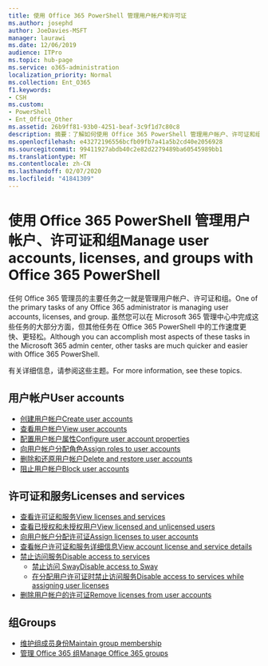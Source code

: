 ```yaml
---
title: 使用 Office 365 PowerShell 管理用户帐户和许可证
ms.author: josephd
author: JoeDavies-MSFT
manager: laurawi
ms.date: 12/06/2019
audience: ITPro
ms.topic: hub-page
ms.service: o365-administration
localization_priority: Normal
ms.collection: Ent_O365
f1.keywords:
- CSH
ms.custom:
- PowerShell
- Ent_Office_Other
ms.assetid: 26b9ff81-93b0-4251-beaf-3c9f1d7c80c8
description: 摘要：了解如何使用 Office 365 PowerShell 管理用户帐户、许可证和组。
ms.openlocfilehash: e43272196556bcfb09fb7a41a5b2cd40e2056928
ms.sourcegitcommit: 99411927abdb40c2e82d2279489ba60545989bb1
ms.translationtype: MT
ms.contentlocale: zh-CN
ms.lasthandoff: 02/07/2020
ms.locfileid: "41841309"
---
```

# <a name="manage-user-accounts-licenses-and-groups-with-office-365-powershell"></a><span data-ttu-id="89322-103">使用 Office 365 PowerShell 管理用户帐户、许可证和组</span><span class="sxs-lookup"><span data-stu-id="89322-103">Manage user accounts, licenses, and groups with Office 365 PowerShell</span></span>

<span data-ttu-id="89322-104">任何 Office 365 管理员的主要任务之一就是管理用户帐户、许可证和组。</span><span class="sxs-lookup"><span data-stu-id="89322-104">One of the primary tasks of any Office 365 administrator is managing user accounts, licenses, and group.</span></span> <span data-ttu-id="89322-105">虽然您可以在 Microsoft 365 管理中心中完成这些任务的大部分方面，但其他任务在 Office 365 PowerShell 中的工作速度更快、更轻松。</span><span class="sxs-lookup"><span data-stu-id="89322-105">Although you can accomplish most aspects of these tasks in the Microsoft 365 admin center, other tasks are much quicker and easier with Office 365 PowerShell.</span></span> 

<span data-ttu-id="89322-106">有关详细信息，请参阅这些主题。</span><span class="sxs-lookup"><span data-stu-id="89322-106">For more information, see these topics.</span></span>

## <a name="user-accounts"></a><span data-ttu-id="89322-107">用户帐户</span><span class="sxs-lookup"><span data-stu-id="89322-107">User accounts</span></span>

- [<span data-ttu-id="89322-108">创建用户帐户</span><span class="sxs-lookup"><span data-stu-id="89322-108">Create user accounts</span></span>](create-user-accounts-with-office-365-powershell.md)
- [<span data-ttu-id="89322-109">查看用户帐户</span><span class="sxs-lookup"><span data-stu-id="89322-109">View user accounts</span></span>](view-user-accounts-with-office-365-powershell.md)
- [<span data-ttu-id="89322-110">配置用户帐户属性</span><span class="sxs-lookup"><span data-stu-id="89322-110">Configure user account properties</span></span>](configure-user-account-properties-with-office-365-powershell.md)
- [<span data-ttu-id="89322-111">向用户帐户分配角色</span><span class="sxs-lookup"><span data-stu-id="89322-111">Assign roles to user accounts</span></span>](assign-roles-to-user-accounts-with-office-365-powershell.md)
- [<span data-ttu-id="89322-112">删除和还原用户帐户</span><span class="sxs-lookup"><span data-stu-id="89322-112">Delete and restore user accounts</span></span>](delete-and-restore-user-accounts-with-office-365-powershell.md)
- [<span data-ttu-id="89322-113">阻止用户帐户</span><span class="sxs-lookup"><span data-stu-id="89322-113">Block user accounts</span></span>](block-user-accounts-with-office-365-powershell.md)

## <a name="licenses-and-services"></a><span data-ttu-id="89322-114">许可证和服务</span><span class="sxs-lookup"><span data-stu-id="89322-114">Licenses and services</span></span>
- [<span data-ttu-id="89322-115">查看许可证和服务</span><span class="sxs-lookup"><span data-stu-id="89322-115">View licenses and services</span></span>](view-licenses-and-services-with-office-365-powershell.md)
- [<span data-ttu-id="89322-116">查看已授权和未授权用户</span><span class="sxs-lookup"><span data-stu-id="89322-116">View licensed and unlicensed users</span></span>](view-licensed-and-unlicensed-users-with-office-365-powershell.md)
- [<span data-ttu-id="89322-117">向用户帐户分配许可证</span><span class="sxs-lookup"><span data-stu-id="89322-117">Assign licenses to user accounts</span></span>](assign-licenses-to-user-accounts-with-office-365-powershell.md)
- [<span data-ttu-id="89322-118">查看帐户许可证和服务详细信息</span><span class="sxs-lookup"><span data-stu-id="89322-118">View account license and service details</span></span>](view-account-license-and-service-details-with-office-365-powershell.md)
- [<span data-ttu-id="89322-119">禁止访问服务</span><span class="sxs-lookup"><span data-stu-id="89322-119">Disable access to services</span></span>](disable-access-to-services-with-office-365-powershell.md)
  - [<span data-ttu-id="89322-120">禁止访问 Sway</span><span class="sxs-lookup"><span data-stu-id="89322-120">Disable access to Sway</span></span>](disable-access-to-sway-with-office-365-powershell.md)
  - [<span data-ttu-id="89322-121">在分配用户许可证时禁止访问服务</span><span class="sxs-lookup"><span data-stu-id="89322-121">Disable access to services while assigning user licenses</span></span>](disable-access-to-services-while-assigning-user-licenses.md)
- [<span data-ttu-id="89322-122">删除用户帐户的许可证</span><span class="sxs-lookup"><span data-stu-id="89322-122">Remove licenses from user accounts</span></span>](remove-licenses-from-user-accounts-with-office-365-powershell.md)

## <a name="groups"></a><span data-ttu-id="89322-123">组</span><span class="sxs-lookup"><span data-stu-id="89322-123">Groups</span></span>
- [<span data-ttu-id="89322-124">维护组成员身份</span><span class="sxs-lookup"><span data-stu-id="89322-124">Maintain group membership</span></span>](maintain-group-membership-with-office-365-powershell.md)
- [<span data-ttu-id="89322-125">管理 Office 365 组</span><span class="sxs-lookup"><span data-stu-id="89322-125">Manage Office 365 groups</span></span>](manage-office-365-groups-with-powershell.md)

